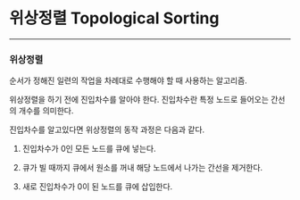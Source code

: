 # 위상정렬 Topological Sorting

---

### 위상정렬

순서가 정해진 일련의 작업을 차례대로 수행해야 할 때 사용하는 알고리즘.

위상정렬을 하기 전에 진입차수를 알아야 한다. 진입차수란 특정 노드로 들어오는 간선의 개수를 의미한다.

진입차수를 알고있다면 위상정렬의 동작 과정은 다음과 같다.

1. 진입차수가 0인 모든 노드를 큐에 넣는다.

2. 큐가 빌 때까지 큐에서 원소를 꺼내 해당 노드에서 나가는 간선을 제거한다.

3. 새로 진입차수가 0이 된 노드를 큐에 삽입한다.
